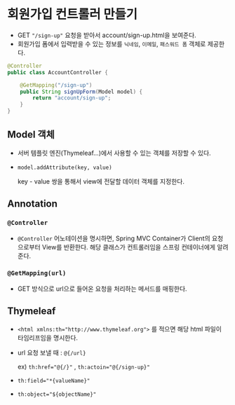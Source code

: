 # 회원가입 컨트롤러 만들기
- GET `"/sign-up"` 요청을 받아서 account/sign-up.html을 보여준다.
- 회원가입 폼에서 입력받을 수 있는 정보를 `닉네임`, `이메일`, `패스워드 폼` 객체로 제공한다.

```java
@Controller
public class AccountController {

    @GetMapping("/sign-up")
    public String signUpForm(Model model) {
        return "account/sign-up";
    }
}
```

## Model 객체

- 서버 템플릿 엔진(Thymeleaf...)에서 사용할 수 있는 객체를 저장할 수 있다.
- `model.addAttribute(key, value)`

    key - value 쌍을 통해서 view에 전달할 데이터 객체를 지정한다.

## Annotation

### `@Controller`

- `@Controller` 어노테이션을 명시하면, Spring MVC Container가 Client의 요청으로부터 View를 반환한다. 해당 클래스가 컨트롤러임을 스프링 컨테이너에게 알려준다.

### `@GetMapping(url)`

- GET 방식으로 url으로 들어온 요청을 처리하는 메서드를 매핑한다.

## Thymeleaf

- `<html xmlns:th="http://www.thymeleaf.org">` 를 적으면 해당 html 파일이 타임리프임을 명시한다.
- url 요청 보낼 때 : `@{/url}`

    ex) `th:href="@{/}"` , `th:actoin="@{/sign-up}"`

- `th:field="*{valueName}"`
- `th:object="${objectName}"`